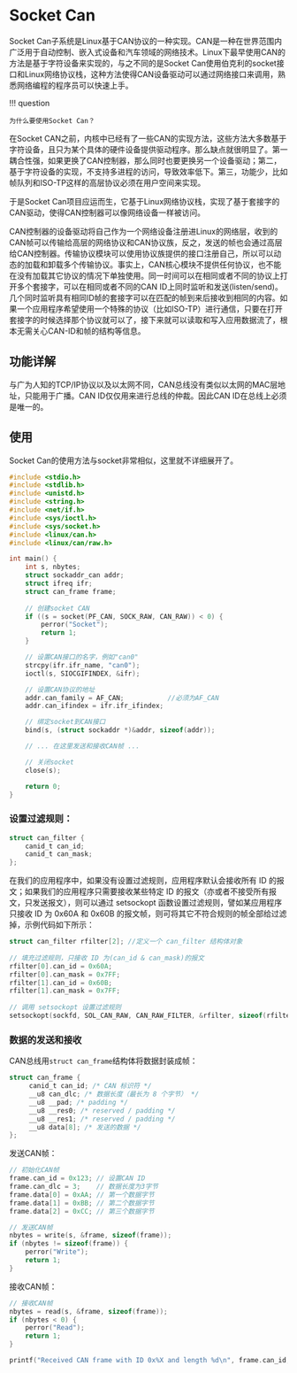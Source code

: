 # Socket Can

Socket Can子系统是Linux基于CAN协议的一种实现。CAN是一种在世界范围内广泛用于自动控制、嵌入式设备和汽车领域的网络技术。Linux下最早使用CAN的方法是基于字符设备来实现的，与之不同的是Socket Can使用伯克利的socket接口和Linux网络协议栈，这种方法使得CAN设备驱动可以通过网络接口来调用，熟悉网络编程的程序员可以快速上手。

!!! question

    为什么要使用Socket Can？

在Socket CAN之前，内核中已经有了一些CAN的实现方法，这些方法大多数基于字符设备，且只为某个具体的硬件设备提供驱动程序。那么缺点就很明显了。第一耦合性强，如果更换了CAN控制器，那么同时也要更换另一个设备驱动；第二，基于字符设备的实现，不支持多进程的访问，导致效率低下。第三，功能少，比如帧队列和ISO-TP这样的高层协议必须在用户空间来实现。

于是Socket Can项目应运而生，它基于Linux网络协议栈，实现了基于套接字的CAN驱动，使得CAN控制器可以像网络设备一样被访问。
 
CAN控制器的设备驱动将自己作为一个网络设备注册进Linux的网络层，收到的CAN帧可以传输给高层的网络协议和CAN协议族，反之，发送的帧也会通过高层给CAN控制器。传输协议模块可以使用协议族提供的接口注册自己，所以可以动态的加载和卸载多个传输协议。事实上，CAN核心模块不提供任何协议，也不能在没有加载其它协议的情况下单独使用。同一时间可以在相同或者不同的协议上打开多个套接字，可以在相同或者不同的CAN ID上同时监听和发送(listen/send)。几个同时监听具有相同ID帧的套接字可以在匹配的帧到来后接收到相同的内容。如果一个应用程序希望使用一个特殊的协议（比如ISO-TP）进行通信，只要在打开套接字的时候选择那个协议就可以了，接下来就可以读取和写入应用数据流了，根本无需关心CAN-ID和帧的结构等信息。

## 功能详解

与广为人知的TCP/IP协议以及以太网不同，CAN总线没有类似以太网的MAC层地址，只能用于广播。CAN ID仅仅用来进行总线的仲裁。因此CAN ID在总线上必须是唯一的。

## 使用

Socket Can的使用方法与socket非常相似，这里就不详细展开了。

```C
#include <stdio.h>
#include <stdlib.h>
#include <unistd.h>
#include <string.h>
#include <net/if.h>
#include <sys/ioctl.h>
#include <sys/socket.h>
#include <linux/can.h>
#include <linux/can/raw.h>

int main() {
    int s, nbytes;
    struct sockaddr_can addr;
    struct ifreq ifr;
    struct can_frame frame;
    
    // 创建socket CAN
    if ((s = socket(PF_CAN, SOCK_RAW, CAN_RAW)) < 0) {
        perror("Socket");
        return 1;
    }

    // 设置CAN接口的名字，例如"can0"
    strcpy(ifr.ifr_name, "can0");
    ioctl(s, SIOCGIFINDEX, &ifr);

    // 设置CAN协议的地址
    addr.can_family = AF_CAN;           //必须为AF_CAN
    addr.can_ifindex = ifr.ifr_ifindex;

    // 绑定socket到CAN接口
    bind(s, (struct sockaddr *)&addr, sizeof(addr));

    // ... 在这里发送和接收CAN帧 ...

    // 关闭socket
    close(s);

    return 0;
}
```

### 设置过滤规则：

```C
struct can_filter {
	canid_t can_id;
	canid_t can_mask;
};
```

在我们的应用程序中，如果没有设置过滤规则，应用程序默认会接收所有 ID 的报文；如果我们的应用程序只需要接收某些特定 ID 的报文（亦或者不接受所有报文，只发送报文），则可以通过 setsockopt 函数设置过滤规则，譬如某应用程序只接收 ID 为 0x60A 和 0x60B 的报文帧，则可将其它不符合规则的帧全部给过滤掉，示例代码如下所示：

```C
struct can_filter rfilter[2]; //定义一个 can_filter 结构体对象
 
// 填充过滤规则，只接收 ID 为(can_id & can_mask)的报文
rfilter[0].can_id = 0x60A;
rfilter[0].can_mask = 0x7FF;
rfilter[1].can_id = 0x60B;
rfilter[1].can_mask = 0x7FF;
 
// 调用 setsockopt 设置过滤规则
setsockopt(sockfd, SOL_CAN_RAW, CAN_RAW_FILTER, &rfilter, sizeof(rfilter));
```

### 数据的发送和接收

CAN总线用`struct can_frame`结构体将数据封装成帧：

```C
struct can_frame {
     canid_t can_id; /* CAN 标识符 */
     __u8 can_dlc; /* 数据长度（最长为 8 个字节） */
     __u8 __pad; /* padding */
     __u8 __res0; /* reserved / padding */
     __u8 __res1; /* reserved / padding */
     __u8 data[8]; /* 发送的数据 */
};
```

发送CAN帧：

```C
// 初始化CAN帧
frame.can_id = 0x123; // 设置CAN ID
frame.can_dlc = 3;    // 数据长度为3字节
frame.data[0] = 0xAA; // 第一个数据字节
frame.data[1] = 0xBB; // 第二个数据字节
frame.data[2] = 0xCC; // 第三个数据字节

// 发送CAN帧
nbytes = write(s, &frame, sizeof(frame));
if (nbytes != sizeof(frame)) {
    perror("Write");
    return 1;
}
```

接收CAN帧：

```C
// 接收CAN帧
nbytes = read(s, &frame, sizeof(frame));
if (nbytes < 0) {
    perror("Read");
    return 1;
}

printf("Received CAN frame with ID 0x%X and length %d\n", frame.can_id, frame.can_dlc);
```



